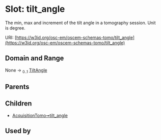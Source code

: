 
# Slot: tilt_angle

The min, max and increment of the tilt angle in a tomography session. Unit is degree.

URI: [https://w3id.org/osc-em/oscem-schemas-tomo/tilt_angle](https://w3id.org/osc-em/oscem-schemas-tomo/tilt_angle)


## Domain and Range

None &#8594;  <sub>0..1</sub> [TiltAngle](TiltAngle.md)

## Parents


## Children

 *  [AcquisitionTomo➞tilt_angle](AcquisitionTomo_tilt_angle.md)

## Used by

